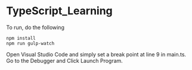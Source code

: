 # TypeScript_Learning

To run, do the following

```
npm install
npm run gulp-watch
```

Open Visual Studio Code and simply set a break point at line 9 in main.ts.  Go to the Debugger and Click Launch Program.
